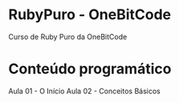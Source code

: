 # RubyPuro - OneBitCode
Curso de Ruby Puro da OneBitCode

# Conteúdo programático
  Aula 01 - O Início
  Aula 02 - Conceitos Básicos
